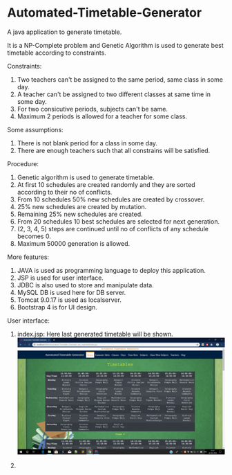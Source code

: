 # Automated-Timetable-Generator
A java application to generate timetable.

It is a NP-Complete problem and Genetic Algorithm is used to generate best timetable according to constraints.

Constraints:
  1. Two teachers can't be assigned to the same period, same class in some day.
  2. A teacher can't be assigned to two different classes at same time in some day.
  3. For two consicutive periods, subjects can't be same.
  4. Maximum 2 periods is allowed for a teacher for some class.
  
Some assumptions:
  1. There is not blank period for a class in some day.
  2. There are enough teachers such that all constrains will be satisfied.
  
Procedure:
  1. Genetic algorithm is used to generate timetable.
  2. At first 10 schedules are created randomly and they are sorted according to their no of conflicts.
  3. From 10 schedules 50% new schedules are created by crossover.
  4. 25% new schedules are created by mutation.
  5. Remaining 25% new schedules are created.
  6. From 20 schedules 10 best schedules are selected for next generation.
  7. (2, 3, 4, 5) steps are continued until no of conflicts of any schedule becomes 0.
  8. Maximum 50000 generation is allowed.
  
More features:
  1. JAVA is used as programming language to deploy this application.
  2. JSP is used for user interface.
  3. JDBC is also used to store and manipulate data.
  4. MySQL DB is used here for DB server.
  5. Tomcat 9.0.17 is used as localserver.
  6. Bootstrap 4 is for UI design.
  
User interface:
  1. index.jsp:
    Here last generated timetable will be shown.
    ![alt index](https://github.com/16sumanrana/Automated-Timetable-Generator/blob/master/index.png)
    
  2. 

